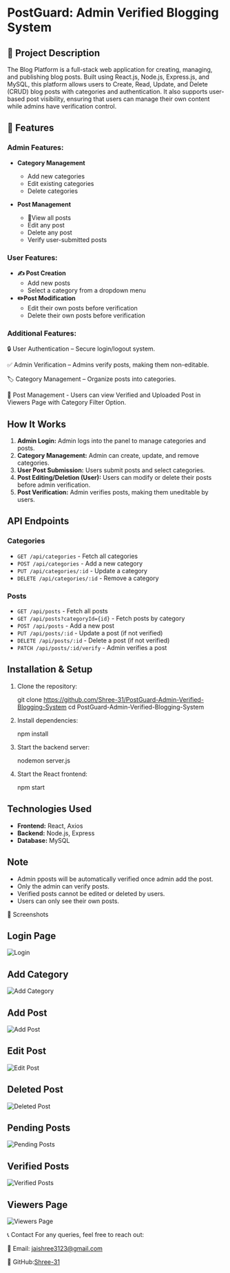# PostGuard: Admin Verified Blogging System

## 📌 Project Description

The Blog Platform is a full-stack web application for creating, managing, and publishing blog posts. Built using React.js, Node.js, Express.js, and MySQL, this platform allows users to Create, Read, Update, and Delete (CRUD) blog posts with categories and authentication. It also supports user-based post visibility, ensuring that users can manage their own content while admins have verification control.

## 🚀 Features

### Admin Features:

- **Category Management**

  - Add new categories
  - Edit existing categories
  - Delete categories

- **Post Management**
  - 📖View all posts
  - Edit any post
  - Delete any post
  - Verify user-submitted posts

### User Features:

- **✍ Post Creation**
  - Add new posts
  - Select a category from a dropdown menu
- **✏️Post Modification**
  - Edit their own posts before verification
  - Delete their own posts before verification

### Additional Features:

🔒 User Authentication – Secure login/logout system.

✅ Admin Verification – Admins verify posts, making them non-editable.

🏷️ Category Management – Organize posts into categories.

📖 Post Management - Users can view Verified and Uploaded Post in Viewers Page with Category Filter Option.

## How It Works

1. **Admin Login:** Admin logs into the panel to manage categories and posts.
2. **Category Management:** Admin can create, update, and remove categories.
3. **User Post Submission:** Users submit posts and select categories.
4. **Post Editing/Deletion (User):** Users can modify or delete their posts before admin verification.
5. **Post Verification:** Admin verifies posts, making them uneditable by users.

## API Endpoints

### Categories

- `GET /api/categories` - Fetch all categories
- `POST /api/categories` - Add a new category
- `PUT /api/categories/:id` - Update a category
- `DELETE /api/categories/:id` - Remove a category

### Posts

- `GET /api/posts` - Fetch all posts
- `GET /api/posts?categoryId={id}` - Fetch posts by category
- `POST /api/posts` - Add a new post
- `PUT /api/posts/:id` - Update a post (if not verified)
- `DELETE /api/posts/:id` - Delete a post (if not verified)
- `PATCH /api/posts/:id/verify` - Admin verifies a post

## Installation & Setup

1. Clone the repository:

   git clone https://github.com/Shree-31/PostGuard-Admin-Verified-Blogging-System
   cd PostGuard-Admin-Verified-Blogging-System

2. Install dependencies:

   npm install

3. Start the backend server:

   nodemon server.js

4. Start the React frontend:

   npm start

## Technologies Used

- **Frontend:** React, Axios
- **Backend:** Node.js, Express
- **Database:** MySQL

## Note

- Admin pposts will be automatically verified once admin add the post.
- Only the admin can verify posts.
- Verified posts cannot be edited or deleted by users.
- Users can only see their own posts.

📸 Screenshots

## Login Page

![Login](../Screenshots/Login.png)

## Add Category

![Add Category](../Screenshots/AddCategory.png)

## Add Post

![Add Post](../Screenshots/AddPost.png)

## Edit Post

![Edit Post](../Screenshots/EditPost.png)

## Deleted Post

![Deleted Post](../Screenshots/DeletedPosts.png)

## Pending Posts

![Pending Posts](../Screenshots/PendingPosts.png)

## Verified Posts

![Verified Posts](../Screenshots/VerifiedPosts.png)

## Viewers Page

![Viewers Page](../Screenshots/Viewerspage.png)

📞 Contact
For any queries, feel free to reach out:

📧 Email: jaishree3123@gmail.com

🔗 GitHub:[Shree-31](https://github.com/Shree-31)
